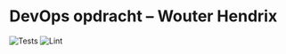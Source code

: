 # DevOps opdracht – Wouter Hendrix

![Tests](https://github.com/Avans/devops-opdracht-2425-WouterHendrix1/actions/workflows/CI-API.yml/badge.svg)
![Lint](https://github.com/Avans/devops-opdracht-2425-WouterHendrix1/actions/workflows/lint.yml/badge.svg)



